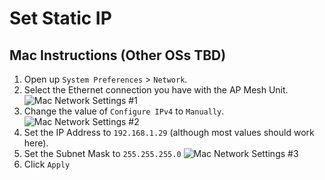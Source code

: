 # Set Static IP

## Mac Instructions (Other OSs TBD)

1. Open up `System Preferences` > `Network`.
2. Select the Ethernet connection you have with the AP Mesh Unit.
![Mac Network Settings #1](../../assets/images/static-ip/Network_1.png)
3. Change the value of `Configure IPv4` to `Manually`.
![Mac Network Settings #2](../../assets/images/static-ip/Network_2.png)
4. Set the IP Address to `192.168.1.29` (although most values should work here).
5. Set the Subnet Mask to `255.255.255.0`
![Mac Network Settings #3](../../assets/images/static-ip/Network_3.png)
6. Click `Apply`